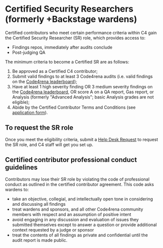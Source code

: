 # Certified Security Researchers (formerly +Backstage wardens)

Certified contributors who meet certain performance criteria within C4 gain the Certified Security Researcher (SR) role, which provides access to:

- Findings repos, immediately after audits conclude
- Post-judging QA

The minimum criteria to become a Certified SR are as follows: 

1. Be approved as a Certified C4 contributor;
1. Submit valid findings to at least 3 Code4rena audits (i.e. valid findings on the [Code4rena leaderboard](https://code4rena.com/leaderboard/));
1. Have at least 1 high severity finding OR 3 medium severity findings on the [Code4rena leaderboard](https://code4rena.com/leaderboard/), OR score A on a QA report, Gas report, or Analysis (formerly "Advanced Analysis"; basic Analysis grades are not eligible);
1. Abide by the Certified Contributor Terms and Conditions (see [application form](https://code4rena.com/certified-contributor-application/)).

## To request the SR role

Once you meet the eligibility criteria, submit a [Help Desk Request](https://code4rena.com/help/) to request the SR role, and C4 staff will get you set up.

## Certified contributor professional conduct guidelines

Contributors may lose their SR role by violating the code of professional conduct as outlined in the certified contributor agreement. This code asks wardens to:

- take an objective, collegial, and intellectually open tone in considering and discussing all findings
- treat wardens and sponsors, and all other Code4rena community members with respect and an assumption of positive intent
- avoid engaging in any discussion and evaluation of issues they submitted themselves except to answer a question or provide additional context requested by a judge or sponsor
- treat the contents of all findings as private and confidential until the audit report is made public.
